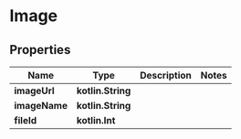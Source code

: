 
# Image

## Properties
Name | Type | Description | Notes
------------ | ------------- | ------------- | -------------
**imageUrl** | **kotlin.String** |  | 
**imageName** | **kotlin.String** |  | 
**fileId** | **kotlin.Int** |  | 



